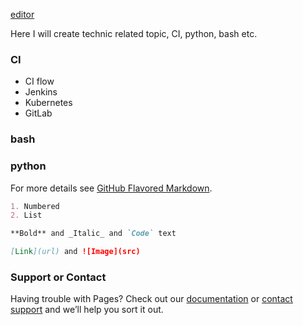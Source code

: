 
 [editor](https://github.com/QincaiLiu/qincailiu.github.io/edit/master/index.md)

Here I will create technic related topic, CI, python, bash etc.

### CI

- CI flow
- Jenkins
- Kubernetes
- GitLab

### bash

### python


For more details see [GitHub Flavored Markdown](https://guides.github.com/features/mastering-markdown/).

```markdown
1. Numbered
2. List

**Bold** and _Italic_ and `Code` text

[Link](url) and ![Image](src)
```


### Support or Contact

Having trouble with Pages? Check out our [documentation](https://help.github.com/categories/github-pages-basics/) or [contact support](https://github.com/contact) and we’ll help you sort it out.
